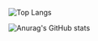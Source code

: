 ![Top Langs](https://github-readme-stats.vercel.app/api/top-langs/?username=gitfiilipeneto&how_icons=true&theme=radical)

![Anurag's GitHub stats](https://github-readme-stats.vercel.app/api?username=gitfiilipeneto&show_icons=true&theme=radical)

